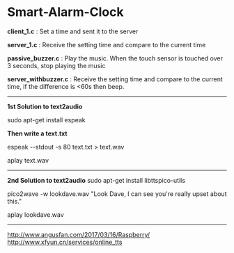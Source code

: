 # Smart-Alarm-Clock

**client_1.c** : Set a time and sent it to the server

**server_1.c** : Receive the setting time and compare to the current time

**passive_buzzer.c** : Play the music. When the touch sensor is touched over 3 seconds, stop playing the music

**server_withbuzzer.c** : Receive the setting time and compare to the current time, if the difference is <60s then beep.

----
**1st Solution to text2audio**

  sudo apt-get install espeak

**Then write a text.txt**

  espeak --stdout -s 80 text.txt > text.wav
  
  aplay text.wav
  
------
**2nd Solution to text2audio**
sudo apt-get install libttspico-utils

pico2wave -w lookdave.wav "Look Dave, I can see you're really upset about this." 

aplay lookdave.wav

-----
http://www.angusfan.com/2017/03/16/Raspberry/
http://www.xfyun.cn/services/online_tts
